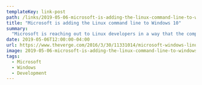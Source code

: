 ```yaml
---
templateKey: link-post
path: /links/2019-05-06-microsoft-is-adding-the-linux-command-line-to-windows-10
title: "Microsoft is adding the Linux command line to Windows 10"
summary:
  "Microsoft is reaching out to Linux developers in a way that the company never has before. "The Bash shell is coming to Windows. Yes, the real Bash is coming to Windows," said Microsoft's Kevin Gallo on stage at today's Build 2016 keynote. "
date: 2019-05-06T12:00:00-04:00
url: https://www.theverge.com/2016/3/30/11331014/microsoft-windows-linux-ubuntu-bash
image: 2019-05-06-microsoft-is-adding-the-linux-command-line-to-windows-10.webp
tags:
  - Microsoft
  - Windows
  - Development
---
```

